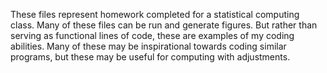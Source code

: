 These files represent homework completed for a statistical computing class. Many of these files can be run and generate figures. But rather than serving as functional lines of code, these are examples of my coding abilities. Many of these may be inspirational towards coding similar programs, but these may be useful for computing with adjustments.
